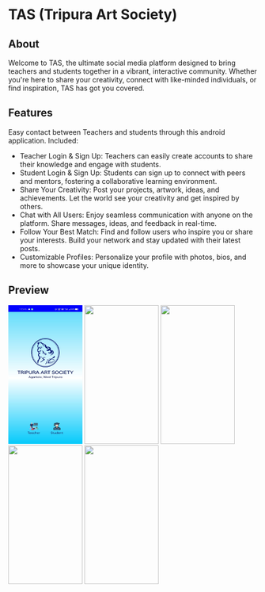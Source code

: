# TAS (Tripura Art Society)

## About ##
Welcome to TAS, the ultimate social media platform designed to bring teachers and students together in a vibrant, interactive community. Whether you're here to share your creativity, connect with like-minded individuals, or find inspiration, TAS has got you covered.

## Features ##
Easy contact between Teachers and students through this android application.
Included:
* Teacher Login & Sign Up: Teachers can easily create accounts to share their knowledge and engage with students.
* Student Login & Sign Up: Students can sign up to connect with peers and mentors, fostering a collaborative learning environment.
* Share Your Creativity: Post your projects, artwork, ideas, and achievements. Let the world see your creativity and get inspired by others.
* Chat with All Users: Enjoy seamless communication with anyone on the platform. Share messages, ideas, and feedback in real-time.
* Follow Your Best Match: Find and follow users who inspire you or share your interests. Build your network and stay updated with their latest posts.
* Customizable Profiles: Personalize your profile with photos, bios, and more to showcase your unique identity.

## Preview
<img src="https://github.com/AnamikaDeb25/TAS/blob/main/one.jpg" data-canonical-src="https://user-images.githubusercontent.com/83755934/156883945-45a84682-d79b-430e-b779-9ef0b6c4ba89.png" width="150" height="280" /> <img src="https://user-images.githubusercontent.com/83755934/156882252-c45b7909-5742-4ecb-8809-904ce8a0641d.png" data-canonical-src="https://user-images.githubusercontent.com/83755934/156882252-c45b7909-5742-4ecb-8809-904ce8a0641d.png" width="150" height="280" />
<img src="https://user-images.githubusercontent.com/83755934/156882274-58a32699-64f9-441b-b26b-30d497593267.png" data-canonical-src="https://user-images.githubusercontent.com/83755934/156882274-58a32699-64f9-441b-b26b-30d497593267.png" width="150" height="280" />
<img src="https://user-images.githubusercontent.com/83755934/156882292-90dde9d0-d5aa-4fe5-abd6-3bd1ede28654.png" data-canonical-src="https://user-images.githubusercontent.com/83755934/156882292-90dde9d0-d5aa-4fe5-abd6-3bd1ede28654.png" width="150" height="280" />
<img src="https://user-images.githubusercontent.com/83755934/156884045-59887699-5aa5-4b63-b06c-d190eeeddf26.png" data-canonical-src="https://user-images.githubusercontent.com/83755934/156884045-59887699-5aa5-4b63-b06c-d190eeeddf26.png" width="150" height="280" />
